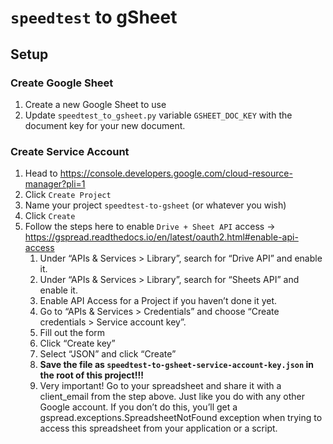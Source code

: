 # `speedtest` to gSheet

## Setup

### Create Google Sheet
1. Create a new Google Sheet to use
1. Update `speedtest_to_gsheet.py` variable `GSHEET_DOC_KEY` with the document key for your new document.

### Create Service Account

1. Head to https://console.developers.google.com/cloud-resource-manager?pli=1
1. Click `Create Project`
1. Name your project `speedtest-to-gsheet` (or whatever you wish)
1. Click `Create`
1. Follow the steps here to enable `Drive + Sheet API` access -> https://gspread.readthedocs.io/en/latest/oauth2.html#enable-api-access
    1. Under “APIs & Services > Library”, search for “Drive API” and enable it.
    2. Under “APIs & Services > Library”, search for “Sheets API” and enable it.
    3. Enable API Access for a Project if you haven’t done it yet.
    4. Go to “APIs & Services > Credentials” and choose “Create credentials > Service account key”.
    5. Fill out the form
    6. Click “Create key”
    7. Select “JSON” and click “Create”
    8. **Save the file as `speedtest-to-gsheet-service-account-key.json` in the root of this project!!!**
    9. Very important! Go to your spreadsheet and share it with a client_email from the step above. Just like you do with any other Google account. If you don’t do this, you’ll get a gspread.exceptions.SpreadsheetNotFound exception when trying to access this spreadsheet from your application or a script.